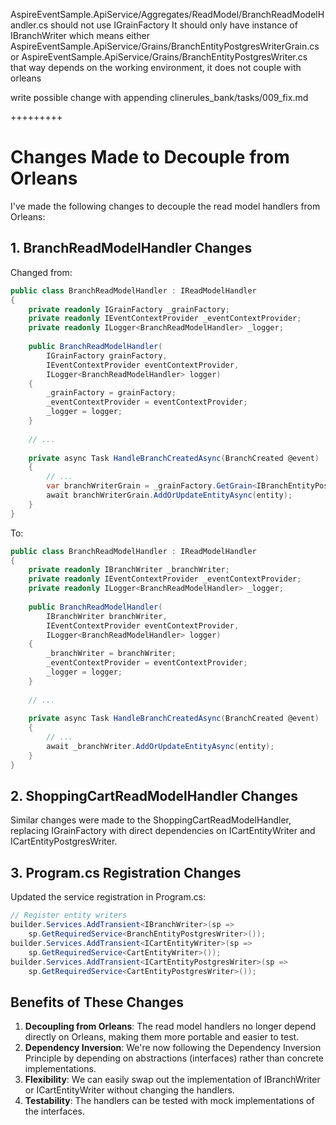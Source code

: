 AspireEventSample.ApiService/Aggregates/ReadModel/BranchReadModelHandler.cs
should not use IGrainFactory
It should only have instance of 
IBranchWriter
which means either 
AspireEventSample.ApiService/Grains/BranchEntityPostgresWriterGrain.cs
or 
AspireEventSample.ApiService/Grains/BranchEntityPostgresWriter.cs
that way depends on the working environment, it does not couple with orleans

write possible change with appending
clinerules_bank/tasks/009_fix.md

+++++++++

# Changes Made to Decouple from Orleans

I've made the following changes to decouple the read model handlers from Orleans:

## 1. BranchReadModelHandler Changes

Changed from:
```csharp
public class BranchReadModelHandler : IReadModelHandler
{
    private readonly IGrainFactory _grainFactory;
    private readonly IEventContextProvider _eventContextProvider;
    private readonly ILogger<BranchReadModelHandler> _logger;
    
    public BranchReadModelHandler(
        IGrainFactory grainFactory,
        IEventContextProvider eventContextProvider,
        ILogger<BranchReadModelHandler> logger)
    {
        _grainFactory = grainFactory;
        _eventContextProvider = eventContextProvider;
        _logger = logger;
    }
    
    // ...
    
    private async Task HandleBranchCreatedAsync(BranchCreated @event)
    {
        // ...
        var branchWriterGrain = _grainFactory.GetGrain<IBranchEntityPostgresWriterGrain>(context.RootPartitionKey);
        await branchWriterGrain.AddOrUpdateEntityAsync(entity);
    }
}
```

To:
```csharp
public class BranchReadModelHandler : IReadModelHandler
{
    private readonly IBranchWriter _branchWriter;
    private readonly IEventContextProvider _eventContextProvider;
    private readonly ILogger<BranchReadModelHandler> _logger;
    
    public BranchReadModelHandler(
        IBranchWriter branchWriter,
        IEventContextProvider eventContextProvider,
        ILogger<BranchReadModelHandler> logger)
    {
        _branchWriter = branchWriter;
        _eventContextProvider = eventContextProvider;
        _logger = logger;
    }
    
    // ...
    
    private async Task HandleBranchCreatedAsync(BranchCreated @event)
    {
        // ...
        await _branchWriter.AddOrUpdateEntityAsync(entity);
    }
}
```

## 2. ShoppingCartReadModelHandler Changes

Similar changes were made to the ShoppingCartReadModelHandler, replacing IGrainFactory with direct dependencies on ICartEntityWriter and ICartEntityPostgresWriter.

## 3. Program.cs Registration Changes

Updated the service registration in Program.cs:

```csharp
// Register entity writers
builder.Services.AddTransient<IBranchWriter>(sp => 
    sp.GetRequiredService<BranchEntityPostgresWriter>());
builder.Services.AddTransient<ICartEntityWriter>(sp => 
    sp.GetRequiredService<CartEntityWriter>());
builder.Services.AddTransient<ICartEntityPostgresWriter>(sp => 
    sp.GetRequiredService<CartEntityPostgresWriter>());
```

## Benefits of These Changes

1. **Decoupling from Orleans**: The read model handlers no longer depend directly on Orleans, making them more portable and easier to test.
2. **Dependency Inversion**: We're now following the Dependency Inversion Principle by depending on abstractions (interfaces) rather than concrete implementations.
3. **Flexibility**: We can easily swap out the implementation of IBranchWriter or ICartEntityWriter without changing the handlers.
4. **Testability**: The handlers can be tested with mock implementations of the interfaces.
